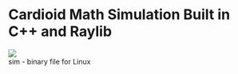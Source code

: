 # Cardioid Math Simulation Built in C++ and Raylib 
![](assets/cardioid.gif)
</br> sim - binary file for Linux 

